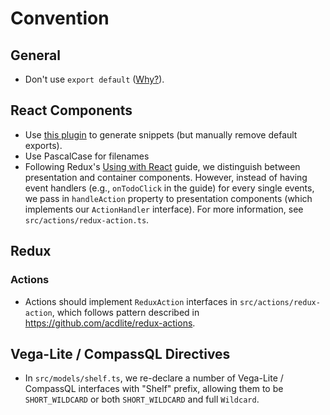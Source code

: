 # Convention

## General

- Don't use `export default` ([Why?](https://basarat.gitbooks.io/typescript/docs/tips/defaultIsBad.html)).

## React Components

- Use [this plugin](https://marketplace.visualstudio.com/items?itemName=infeng.vscode-react-typescript) to generate snippets (but manually remove default exports).
- Use PascalCase for filenames
- Following Redux's [Using with React](http://redux.js.org/docs/basics/UsageWithReact.html) guide, we distinguish between presentation and container components. However, instead of having event handlers (e.g., `onTodoClick` in the guide) for every single events, we pass in `handleAction` property to presentation components (which implements our `ActionHandler` interface).  For more information, see `src/actions/redux-action.ts`.


## Redux

### Actions

- Actions should implement `ReduxAction` interfaces in `src/actions/redux-action`, which follows pattern described in https://github.com/acdlite/redux-actions.

## Vega-Lite / CompassQL Directives

- In `src/models/shelf.ts`, we re-declare a number of Vega-Lite / CompassQL interfaces with "Shelf" prefix, allowing them to be `SHORT_WILDCARD` or both `SHORT_WILDCARD` and full `Wildcard`.

